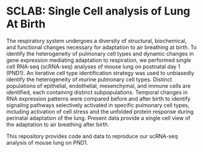 # SCLAB: Single Cell analysis of Lung At Birth
The respiratory system undergoes a diversity of structural, biochemical, and functional changes necessary for adaptation to air breathing at birth. To identify the heterogeneity of pulmonary cell types and dynamic changes in gene expression mediating adaptation to respiration, we performed single cell RNA-seq (scRNA-seq) analyses of mouse lung on postnatal day 1 (PND1). An iterative cell type identification strategy was used to unbiasedly identify the heterogeneity of murine pulmonary cell types. Distinct populations of epithelial, endothelial, mesenchymal, and immune cells are identified, each containing distinct subpopulations. Temporal changes in RNA expression patterns were compared before and after birth to identify signaling pathways selectively activated in specific pulmonary cell types, including activation of cell stress and the unfolded protein response during perinatal adaptation of the lung. Present data provide a single cell view of the adaptation to air breathing after birth. 

This repository provides code and data to reproduce our scRNA-seq analysis of mouse lung on PND1.
